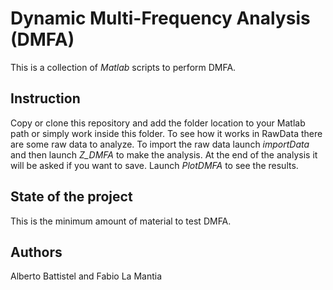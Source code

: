 # Dynamic Multi-Frequency Analysis (DMFA)
This is a collection of *Matlab* scripts to perform DMFA.

## Instruction ##
Copy or clone this repository and add the folder location to your Matlab path or simply work inside this folder.
To see how it works in RawData there are some raw data to analyze. To import the raw data launch _importData_ and then launch _Z_DMFA_ to make the analysis.
At the end of the analysis it will be asked if you want to save.
Launch _PlotDMFA_ to see the results.


## State of the project ##
This is the minimum amount of material to test DMFA.

## Authors ##
Alberto Battistel and Fabio La Mantia
